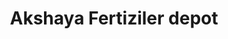 ---
title: "Akshaya Fertiziler depot"
url: /nadavayal/akshaya-fertiziler-depot/
shop: Landwirtschaftlich
---